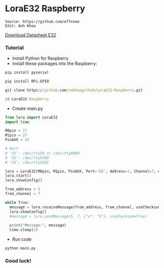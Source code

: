 # LoraE32 Raspberry
```
Source: https://github.com/effevee
Edit: Anh Khoa
```

[Download Datasheet E32](https://www.ebyte.com/en/data-download.html?id=214&pid=211#load)

### Tutorial

- Install Python for Raspberry
- Install these packages into the Raspberry:
```cmd
pip install pyserial
```
```cmd
pip install RPi.GPIO
```
```cmd
git clone https://github.com/nakhoagithub/LoraE32-Raspberry.git
```
```cmd
cd LoraE32-Raspberry
```
- Create main.py
```python
from lora import LoraE32
import time

M0pin = 17
M1pin = 27
PinAUX = 22

# Port
# 'U1': /dev/ttyS0 or /dev/ttyAMA0
# 'U2': /dev/ttyUSB0 
# 'U3': /dev/ttyUSB1

lora = LoraE32(M0pin, M1pin, PinAUX, Port='U2', Address=1, Channel=7, debug=True)
lora.start()
lora.showConfig()

from_address = 5
from_channel = 7

while True:
  message = lora.receiveMessage(from_address, from_channel, useChecksum=True)
  lora.showConfig()
  #message = lora.sendMessage(5, 7, {"a": "5"}, useChecksum=True)
      
  print("Message:", message)
  time.sleep(2)

```

- Run code
```cmd
python main.py
```

### Good luck!
